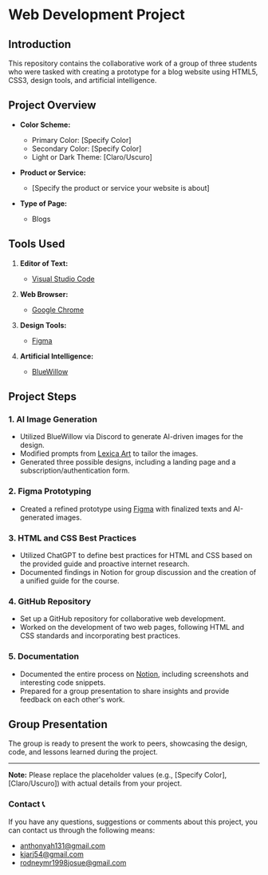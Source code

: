# Web Development Project

## Introduction

This repository contains the collaborative work of a group of three students who were tasked with creating a prototype for a blog website using HTML5, CSS3, design tools, and artificial intelligence.

## Project Overview

- **Color Scheme:**
  - Primary Color: [Specify Color]
  - Secondary Color: [Specify Color]
  - Light or Dark Theme: [Claro/Uscuro]

- **Product or Service:**
  - [Specify the product or service your website is about]

- **Type of Page:**
  - Blogs

## Tools Used

1. **Editor of Text:**
   - [Visual Studio Code](https://code.visualstudio.com/)

2. **Web Browser:**
   - [Google Chrome](https://www.google.com/chrome/)

3. **Design Tools:**
   - [Figma](https://www.figma.com/)

4. **Artificial Intelligence:**
   - [BlueWillow](https://lexica.art/)

## Project Steps

### 1. AI Image Generation

- Utilized BlueWillow via Discord to generate AI-driven images for the design.
- Modified prompts from [Lexica Art](https://lexica.art/) to tailor the images.
- Generated three possible designs, including a landing page and a subscription/authentication form.

### 2. Figma Prototyping

- Created a refined prototype using [Figma](https://www.figma.com/file/9SwNGQbodhT9DV11rzpxta/Untitled?type=design&node-id=0%3A1&mode=design&t=ft4pEXUwS1E0TyOh-1) with finalized texts and AI-generated images.

### 3. HTML and CSS Best Practices

- Utilized ChatGPT to define best practices for HTML and CSS based on the provided guide and proactive internet research.
- Documented findings in Notion for group discussion and the creation of a unified guide for the course.

### 4. GitHub Repository

- Set up a GitHub repository for collaborative web development.
- Worked on the development of two web pages, following HTML and CSS standards and incorporating best practices.

### 5. Documentation

- Documented the entire process on [Notion](https://www.notion.so/), including screenshots and interesting code snippets.
- Prepared for a group presentation to share insights and provide feedback on each other's work.

## Group Presentation

The group is ready to present the work to peers, showcasing the design, code, and lessons learned during the project.

---

**Note:** Please replace the placeholder values (e.g., [Specify Color], [Claro/Uscuro]) with actual details from your project.

### Contact 📞

If you have any questions, suggestions or comments about this project, you can contact us through the following means:

- anthonyah131@gmail.com
- kjarj54@gmail.com
- rodneymr1998josue@gmail.com
